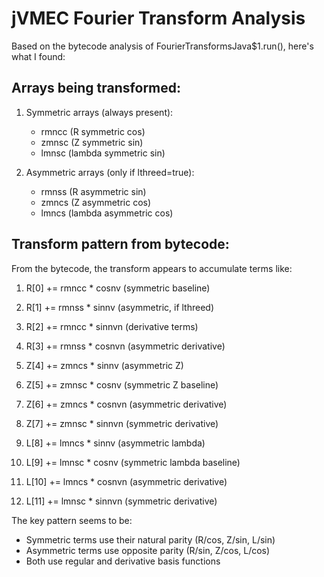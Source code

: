 # jVMEC Fourier Transform Analysis

Based on the bytecode analysis of FourierTransformsJava$1.run(), here's what I found:

## Arrays being transformed:
1. Symmetric arrays (always present):
   - rmncc (R symmetric cos)
   - zmnsc (Z symmetric sin) 
   - lmnsc (lambda symmetric sin)

2. Asymmetric arrays (only if lthreed=true):
   - rmnss (R asymmetric sin)
   - zmncs (Z asymmetric cos)
   - lmncs (lambda asymmetric cos)

## Transform pattern from bytecode:

From the bytecode, the transform appears to accumulate terms like:

1. R[0] += rmncc * cosnv        (symmetric baseline)
2. R[1] += rmnss * sinnv        (asymmetric, if lthreed)
3. R[2] += rmncc * sinnvn       (derivative terms)
4. R[3] += rmnss * cosnvn       (asymmetric derivative)

5. Z[4] += zmncs * sinnv        (asymmetric Z)
6. Z[5] += zmnsc * cosnv        (symmetric Z baseline)
7. Z[6] += zmncs * cosnvn       (asymmetric derivative)
8. Z[7] += zmnsc * sinnvn       (symmetric derivative)

9. L[8] += lmncs * sinnv        (asymmetric lambda)
10. L[9] += lmnsc * cosnv       (symmetric lambda baseline)
11. L[10] += lmncs * cosnvn     (asymmetric derivative)
12. L[11] += lmnsc * sinnvn     (symmetric derivative)

The key pattern seems to be:
- Symmetric terms use their natural parity (R/cos, Z/sin, L/sin)
- Asymmetric terms use opposite parity (R/sin, Z/cos, L/cos)
- Both use regular and derivative basis functions
